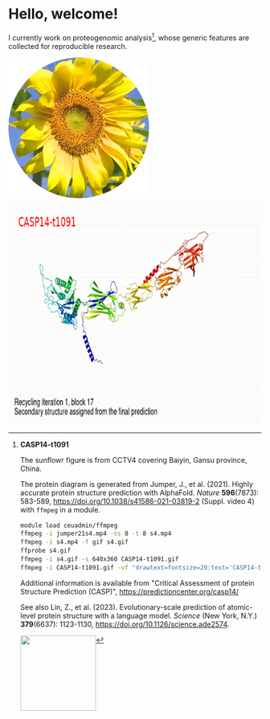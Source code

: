 # Hello, welcome!

I currently work on proteogenomic analysis[^t1091], whose generic features are collected for reproducible research.

<img src="https://github.com/jinghuazhao/jinghuazhao/blob/master/gansubaiyin-circle.png" align="left" height=280 width=280>
<img src="https://github.com/jinghuazhao/jinghuazhao/blob/master/CASP14-t1091-text.gif" height=450 width=800>

[^t1091]: **CASP14-t1091**

    The sunflowr figure is from CCTV4 covering Baiyin, Gansu province, China.

    The protein diagram is generated from Jumper, J., et al. (2021). Highly accurate protein structure prediction with AlphaFold. *Nature* **596**(7873): 583-589,
    <https://doi.org/10.1038/s41586-021-03819-2> (Suppl. video 4) with `ffmpeg` in a module.

    ```bash
    module load ceuadmin/ffmpeg
    ffmpeg -i jumper21s4.mp4 -ss 8 -t 8 s4.mp4
    ffmpeg -i s4.mp4 -f gif s4.gif
    ffprobe s4.gif
    ffmpeg -i s4.gif -s 640x360 CASP14-t1091.gif
    ffmpeg -i CASP14-t1091.gif -vf "drawtext=fontsize=20:text='CASP14-t1091':fontcolor=red:x=25:y=30" CASP14-t1091-text.gif
    ```

    Additional information is available from "Critical Assessment of protein Structure Prediction (CASP)", <https://predictioncenter.org/casp14/>

    See also Lin, Z., et al. (2023). Evolutionary-scale prediction of atomic-level protein structure with a language model. *Science* (New York, N.Y.) **379**(6637): 1123-1130, <https://doi.org/10.1126/science.ade2574>.

    <img src="https://jinghuazhao.github.io/assets/images/qr-logo.svg" align="left" width=150 height=150>
